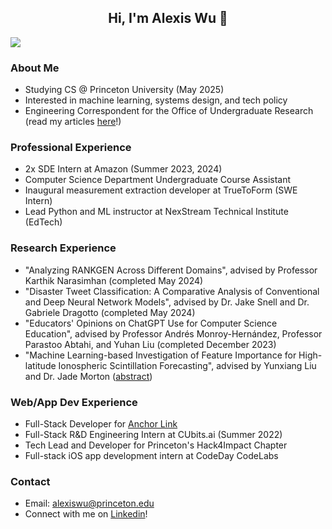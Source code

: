 <div> 
  <h2 align="center"> Hi, I'm Alexis Wu 👋 </h2> 
</div>

![](https://komarev.com/ghpvc/?username=alexisjwu&color=blueviolet&style=flat)

### About Me
* Studying CS @ Princeton University (May 2025)
* Interested in machine learning, systems design, and tech policy
* Engineering Correspondent for the Office of Undergraduate Research (read my articles [here](https://pcur.princeton.edu/author/alexis-wu/)!)

### Professional Experience
* 2x SDE Intern at Amazon (Summer 2023, 2024)
* Computer Science Department Undergraduate Course Assistant
* Inaugural measurement extraction developer at TrueToForm (SWE Intern)
* Lead Python and ML instructor at NexStream Technical Institute (EdTech)

### Research Experience
* "Analyzing RANKGEN Across Different Domains", advised by Professor Karthik Narasimhan (completed May 2024)
* "Disaster Tweet Classification: A Comparative Analysis of Conventional and Deep Neural Network Models", advised by Dr. Jake Snell and Dr. Gabriele Dragotto (completed May 2024)
* "Educators' Opinions on ChatGPT Use for Computer Science Education", advised by Professor Andrés Monroy-Hernández, Professor Parastoo Abtahi, and Yuhan Liu (completed December 2023)
* "Machine Learning-based Investigation of Feature Importance for High-latitude Ionospheric Scintillation Forecasting", advised by Yunxiang Liu and Dr. Jade Morton ([abstract](https://www.ion.org/publications/abstract.cfm?articleID=17855))

### Web/App Dev Experience
* Full-Stack Developer for [Anchor Link](https://anchorlink.onrender.com/)
* Full-Stack R&D Engineering Intern at CUbits.ai (Summer 2022)
* Tech Lead and Developer for Princeton's Hack4Impact Chapter
* Full-stack iOS app development intern at CodeDay CodeLabs

### Contact
* Email: alexiswu@princeton.edu
* Connect with me on [Linkedin](http://linkedin.com/in/alexisjwu)!
